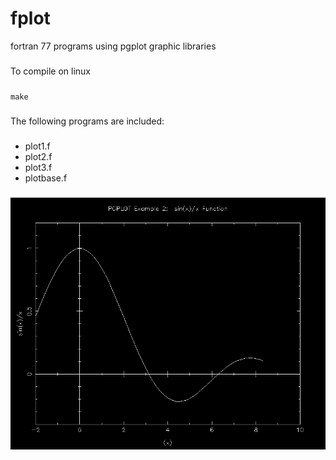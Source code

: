 # fplot
fortran 77 programs using pgplot graphic libraries
###
To compile on linux
###
`make`
###
The following programs are included:
###
- plot1.f
- plot2.f
- plot3.f
- plotbase.f
###
![sin(x)/x function](pgplot.png)
